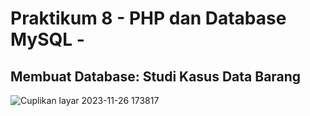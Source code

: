 # Praktikum 8 - PHP dan Database MySQL -
## Membuat Database: Studi Kasus Data Barang
![Cuplikan layar 2023-11-26 173817](https://github.com/Diska404/Lab8Web/assets/115615910/315d7af1-e80e-4ccd-a7b2-788cfa287fca)
